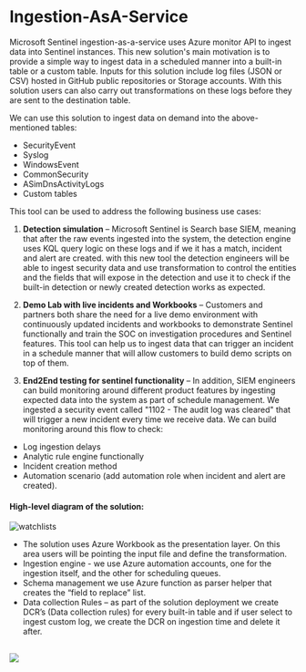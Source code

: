 # Ingestion-AsA-Service


Microsoft Sentinel ingestion-as-a-service uses Azure monitor API to ingest data into Sentinel instances.
This new solution's main motivation is to provide a simple way to ingest data in a scheduled manner into a built-in table or a custom table.
Inputs for this solution include log files (JSON or CSV) hosted in GitHub public repositories or Storage accounts.
With this solution users can also carry out transformations on these logs before they are sent to the destination table.

We can use this solution to ingest data on demand into the above-mentioned tables:

- SecurityEvent
- Syslog
- WindowsEvent
- CommonSecurity
- ASimDnsActivityLogs
- Custom tables 

This tool can be used to address the following business use cases:

1. **Detection simulation** – Microsoft Sentinel is Search base SIEM, meaning that after the raw events ingested into the system, the detection engine uses KQL query logic on these logs and if we it has a match, incident and alert are created. with this new tool the detection engineers will be able to ingest security data and use transformation to control the entities and the fields that will expose in the detection and use it to check if the built-in detection or newly created detection works as expected.

2. **Demo Lab with live incidents and Workbooks** – Customers and partners both share the need for a live demo environment with continuously updated incidents and workbooks to demonstrate Sentinel functionally and train the SOC on investigation procedures and Sentinel features.
This tool can help us to ingest data that can trigger an incident in a schedule manner that will allow customers to build demo scripts on top of them.

3. **End2End testing for sentinel functionality** – In addition, SIEM engineers can build monitoring around different product features by ingesting expected data into the system as part of schedule management.
We ingested a security event called "1102 - The audit log was cleared" that will trigger a new incident every time we receive data. We can build monitoring around this flow to check:

* Log ingestion delays
* Analytic rule engine functionally
* Incident creation method
* Automation scenario (add automation role when incident and alert are created).

#### High-level diagram of the solution:

![watchlists](../Image/Highlevel.png)

 - The solution uses Azure Workbook as the presentation layer. On this area users will be pointing the input file and define the transformation.
- Ingestion engine - we use Azure automation accounts, one for the ingestion itself, and the other for scheduling queues. 
- Schema management we use Azure function as parser helper that creates the “field to replace” list.
- Data collection Rules – as part of the solution deployment we create DCR’s (Data collection rules) for every built-in table and if user select to ingest custom log, we create the DCR on ingestion time and delete it after.

##

<a href="https://portal.azure.com/#create/Microsoft.Template/uri/https%3A%2F%2Fraw.githubusercontent.com%2FYaniv-Shasha%2FSentinel%2Fmaster%2FsimulationTools%2FIngestionAsAservice%2Fazuredeploy.json" target="_blank">
    <img src="https://aka.ms/deploytoazurebutton"/>
</a>